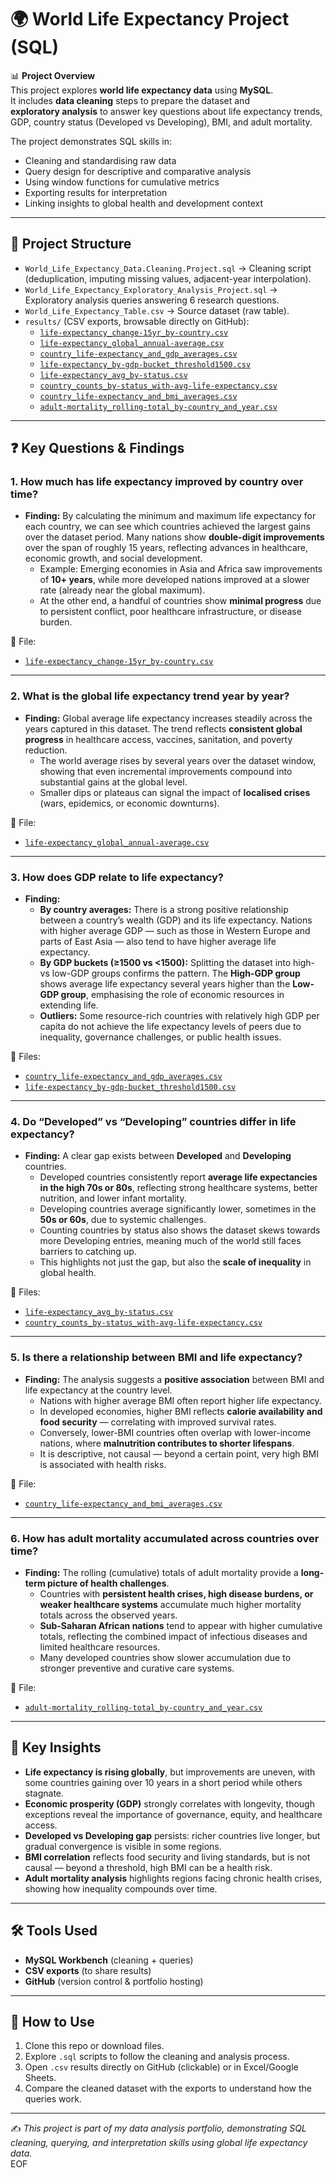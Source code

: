 # 🌍 World Life Expectancy Project (SQL)

📊 **Project Overview**  
This project explores **world life expectancy data** using **MySQL**.  
It includes **data cleaning** steps to prepare the dataset and  
**exploratory analysis** to answer key questions about life expectancy trends, GDP, country status (Developed vs Developing), BMI, and adult mortality.  

The project demonstrates SQL skills in:  
- Cleaning and standardising raw data  
- Query design for descriptive and comparative analysis  
- Using window functions for cumulative metrics  
- Exporting results for interpretation  
- Linking insights to global health and development context  

---

## 🔧 Project Structure
- `World_Life_Expectancy_Data.Cleaning.Project.sql` → Cleaning script (deduplication, imputing missing values, adjacent-year interpolation).  
- `World_Life_Expectancy_Exploratory_Analysis_Project.sql` → Exploratory analysis queries answering 6 research questions.  
- `World_Life_Expectancy_Table.csv` → Source dataset (raw table).  
- `results/` (CSV exports, browsable directly on GitHub):  
  - [`life-expectancy_change-15yr_by-country.csv`](./life-expectancy_change-15yr_by-country.csv)  
  - [`life-expectancy_global_annual-average.csv`](./life-expectancy_global_annual-average.csv)  
  - [`country_life-expectancy_and_gdp_averages.csv`](./country_life-expectancy_and_gdp_averages.csv)  
  - [`life-expectancy_by-gdp-bucket_threshold1500.csv`](./life-expectancy_by-gdp-bucket_threshold1500.csv)  
  - [`life-expectancy_avg_by-status.csv`](./life-expectancy_avg_by-status.csv)  
  - [`country_counts_by-status_with-avg-life-expectancy.csv`](./country_counts_by-status_with-avg-life-expectancy.csv)  
  - [`country_life-expectancy_and_bmi_averages.csv`](./country_life-expectancy_and_bmi_averages.csv)  
  - [`adult-mortality_rolling-total_by-country_and_year.csv`](./adult-mortality_rolling-total_by-country_and_year.csv)  

---

## ❓ Key Questions & Findings

### 1. How much has life expectancy improved by country over time?
- **Finding:** By calculating the minimum and maximum life expectancy for each country, we can see which countries achieved the largest gains over the dataset period. Many nations show **double-digit improvements** over the span of roughly 15 years, reflecting advances in healthcare, economic growth, and social development.  
  - Example: Emerging economies in Asia and Africa saw improvements of **10+ years**, while more developed nations improved at a slower rate (already near the global maximum).  
  - At the other end, a handful of countries show **minimal progress** due to persistent conflict, poor healthcare infrastructure, or disease burden.  

📂 File:  
- [`life-expectancy_change-15yr_by-country.csv`](./life-expectancy_change-15yr_by-country.csv)  

---

### 2. What is the global life expectancy trend year by year?
- **Finding:** Global average life expectancy increases steadily across the years captured in this dataset. The trend reflects **consistent global progress** in healthcare access, vaccines, sanitation, and poverty reduction.  
  - The world average rises by several years over the dataset window, showing that even incremental improvements compound into substantial gains at the global level.  
  - Smaller dips or plateaus can signal the impact of **localised crises** (wars, epidemics, or economic downturns).  

📂 File:  
- [`life-expectancy_global_annual-average.csv`](./life-expectancy_global_annual-average.csv)  

---

### 3. How does GDP relate to life expectancy?
- **Finding:**  
  - **By country averages:** There is a strong positive relationship between a country’s wealth (GDP) and its life expectancy. Nations with higher average GDP — such as those in Western Europe and parts of East Asia — also tend to have higher average life expectancy.  
  - **By GDP buckets (≥1500 vs <1500):** Splitting the dataset into high- vs low-GDP groups confirms the pattern. The **High-GDP group** shows average life expectancy several years higher than the **Low-GDP group**, emphasising the role of economic resources in extending life.  
  - **Outliers:** Some resource-rich countries with relatively high GDP per capita do not achieve the life expectancy levels of peers due to inequality, governance challenges, or public health issues.  

📂 Files:  
- [`country_life-expectancy_and_gdp_averages.csv`](./country_life-expectancy_and_gdp_averages.csv)  
- [`life-expectancy_by-gdp-bucket_threshold1500.csv`](./life-expectancy_by-gdp-bucket_threshold1500.csv)  

---

### 4. Do “Developed” vs “Developing” countries differ in life expectancy?
- **Finding:** A clear gap exists between **Developed** and **Developing** countries.  
  - Developed countries consistently report **average life expectancies in the high 70s or 80s**, reflecting strong healthcare systems, better nutrition, and lower infant mortality.  
  - Developing countries average significantly lower, sometimes in the **50s or 60s**, due to systemic challenges.  
  - Counting countries by status also shows the dataset skews towards more Developing entries, meaning much of the world still faces barriers to catching up.  
  - This highlights not just the gap, but also the **scale of inequality** in global health.  

📂 Files:  
- [`life-expectancy_avg_by-status.csv`](./life-expectancy_avg_by-status.csv)  
- [`country_counts_by-status_with-avg-life-expectancy.csv`](./country_counts_by-status_with-avg-life-expectancy.csv)  

---

### 5. Is there a relationship between BMI and life expectancy?
- **Finding:** The analysis suggests a **positive association** between BMI and life expectancy at the country level.  
  - Nations with higher average BMI often report higher life expectancy.  
  - In developed economies, higher BMI reflects **calorie availability and food security** — correlating with improved survival rates.  
  - Conversely, lower-BMI countries often overlap with lower-income nations, where **malnutrition contributes to shorter lifespans**.  
  - It is descriptive, not causal — beyond a certain point, very high BMI is associated with health risks.  

📂 File:  
- [`country_life-expectancy_and_bmi_averages.csv`](./country_life-expectancy_and_bmi_averages.csv)  

---

### 6. How has adult mortality accumulated across countries over time?
- **Finding:** The rolling (cumulative) totals of adult mortality provide a **long-term picture of health challenges**.  
  - Countries with **persistent health crises, high disease burdens, or weaker healthcare systems** accumulate much higher mortality totals across the observed years.  
  - **Sub-Saharan African nations** tend to appear with higher cumulative totals, reflecting the combined impact of infectious diseases and limited healthcare resources.  
  - Many developed countries show slower accumulation due to stronger preventive and curative care systems.  

📂 File:  
- [`adult-mortality_rolling-total_by-country_and_year.csv`](./adult-mortality_rolling-total_by-country_and_year.csv)  

---

## 🚀 Key Insights
- **Life expectancy is rising globally**, but improvements are uneven, with some countries gaining over 10 years in a short period while others stagnate.  
- **Economic prosperity (GDP)** strongly correlates with longevity, though exceptions reveal the importance of governance, equity, and healthcare access.  
- **Developed vs Developing gap** persists: richer countries live longer, but gradual convergence is visible in some regions.  
- **BMI correlation** reflects food security and living standards, but is not causal — beyond a threshold, high BMI can be a health risk.  
- **Adult mortality analysis** highlights regions facing chronic health crises, showing how inequality compounds over time.  

---

## 🛠️ Tools Used
- **MySQL Workbench** (cleaning + queries)  
- **CSV exports** (to share results)  
- **GitHub** (version control & portfolio hosting)  

---

## 📌 How to Use
1. Clone this repo or download files.  
2. Explore `.sql` scripts to follow the cleaning and analysis process.  
3. Open `.csv` results directly on GitHub (clickable) or in Excel/Google Sheets.  
4. Compare the cleaned dataset with the exports to understand how the queries work.  

---

✍️ *This project is part of my data analysis portfolio, demonstrating SQL cleaning, querying, and interpretation skills using global life expectancy data.*  
EOF
